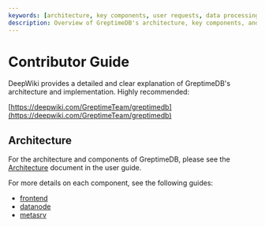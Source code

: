 ```yaml
---
keywords: [architecture, key components, user requests, data processing, database components]
description: Overview of GreptimeDB's architecture, key components, and how they interact to process user requests.
---
```


# Contributor Guide

DeepWiki provides a detailed and clear explanation of GreptimeDB's architecture and implementation. Highly recommended:

[https://deepwiki.com/GreptimeTeam/greptimedb](https://deepwiki.com/GreptimeTeam/greptimedb)

## Architecture

For the architecture and components of GreptimeDB, please see the [Architecture](/user-guide/concepts/architecture.md) document in the user guide.

For more details on each component, see the following guides:

- [frontend][1]
- [datanode][2]
- [metasrv][3]

[1]: /contributor-guide/frontend/overview.md
[2]: /contributor-guide/datanode/overview.md
[3]: /contributor-guide/metasrv/overview.md

